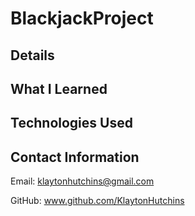 # BlackjackProject

## Details

## What I Learned

## Technologies Used

## Contact Information

Email:
klaytonhutchins@gmail.com

GitHub:
www.github.com/KlaytonHutchins